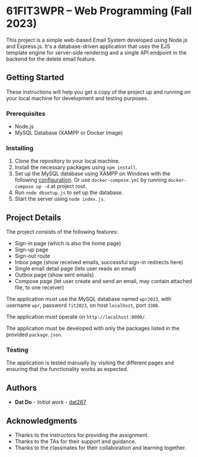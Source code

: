 # 61FIT3WPR – Web Programming (Fall 2023)

This project is a simple web-based Email System developed using Node.js and Express.js. It's a database-driven application that uses the EJS template engine for server-side rendering and a single API endpoint in the backend for the delete email feature.

## Getting Started

These instructions will help you get a copy of the project up and running on your local machine for development and testing purposes.

### Prerequisites

- Node.js
- MySQL Database (XAMPP or Docker Image)

### Installing

1. Clone the repository to your local machine.
2. Install the necessary packages using `npm install`.
3. Set up the MySQL database using XAMPP on Windows with the following [configuration](#project-details). Or use `docker-compose.yml` by running `docker-compose up -d` at project root.
4. Run `node dbsetup.js` to set up the database.
5. Start the server using `node index.js`.

## Project Details

The project consists of the following features:

- Sign-in page (which is also the home page)
- Sign-up page
- Sign-out route
- Inbox page (show received emails, successful sign-in redirects here)
- Single email detail page (lets user reads an email)
- Outbox page (show sent emails)
- Compose page (let user create and send an email, may contain attached file, to one receiver)

The application must use the MySQL database named `wpr2023`, with username `wpr`, password `fit2023`, on host `localhost`, port `3306`.

The application must operate on `http://localhost:8000/`.

The application must be developed with only the packages listed in the provided `package.json`.

### Testing

The application is tested manually by visiting the different pages and ensuring that the functionality works as expected.

## Authors

- **Dat Do** - *Initial work* - [dat267](https://github.com/dat267)

## Acknowledgments

- Thanks to the instructors for providing the assignment.
- Thanks to the TAs for their support and guidance.
- Thanks to the classmates for their collaboration and learning together.
